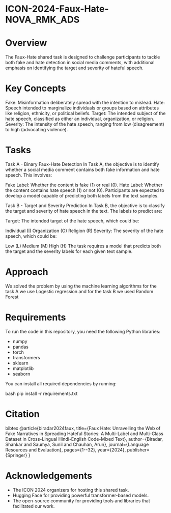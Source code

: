 # ICON-2024-Faux-Hate-NOVA_RMK_ADS
# Overview
The Faux-Hate shared task is designed to challenge participants to tackle both fake and hate detection in social media comments, with additional emphasis on identifying the target and severity of hateful speech.
# Key Concepts
Fake: Misinformation deliberately spread with the intention to mislead.
Hate: Speech intended to marginalize individuals or groups based on attributes like religion, ethnicity, or political beliefs.
Target: The intended subject of the hate speech, classified as either an individual, organization, or religion.
Severity: The intensity of the hate speech, ranging from low (disagreement) to high (advocating violence).
# Tasks
Task A - Binary Faux-Hate Detection
In Task A, the objective is to identify whether a social media comment contains both fake information and hate speech. This involves:

Fake Label: Whether the content is fake (1) or real (0).
Hate Label: Whether the content contains hate speech (1) or not (0).
Participants are expected to develop a model capable of predicting both labels from the text samples.

Task B - Target and Severity Prediction
In Task B, the objective is to classify the target and severity of hate speech in the text. The labels to predict are:

Target: The intended target of the hate speech, which could be:

Individual (I)
Organization (O)
Religion (R)
Severity: The severity of the hate speech, which could be:

Low (L)
Medium (M)
High (H)
The task requires a model that predicts both the target and the severity labels for each given text sample.
# Approach
We solved the problem by using the machine learning algorithms for the task A we use Logestic regression and for the task B we used Random Forest
# Requirements

To run the code in this repository, you need the following Python libraries:

- numpy
- pandas
- torch
- transformers
- sklearn
- matplotlib
- seaborn

You can install all required dependencies by running:

bash
pip install -r requirements.txt


# Citation

bibtex
@article{biradar2024faux,
  title={Faux Hate: Unravelling the Web of Fake Narratives in Spreading Hateful Stories: 
         A Multi-Label and Multi-Class Dataset in Cross-Lingual Hindi-English Code-Mixed Text},
  author={Biradar, Shankar and Saumya, Sunil and Chauhan, Arun},
  journal={Language Resources and Evaluation},
  pages={1--32},
  year={2024},
  publisher={Springer}
}

# Acknowledgements
- The ICON 2024 organizers for hosting this shared task.
- Hugging Face for providing powerful transformer-based models.
- The open-source community for providing tools and libraries that facilitated our work.

